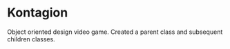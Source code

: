 # Kontagion

Object oriented design video game. Created a parent class and subsequent children classes. 
